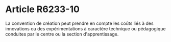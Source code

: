# Article R6233-10

  
La convention de création peut prendre en compte les coûts liés à des innovations ou des expérimentations à caractère technique ou pédagogique conduites par le centre ou la section d'apprentissage.